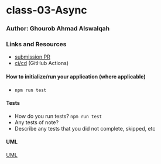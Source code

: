 # class-03-Async

### Author: Ghourob Ahmad Alswalqah
### Links and Resources
- [submission PR](https://github.com/Goorob-401-advanced-javascript/class-03-Async/pull/1)
- [ci/cd](https://github.com/Goorob-401-advanced-javascript/class-03-Async/actions) (GitHub Actions)


#### How to initialize/run your application (where applicable)
- `npm run test`
#### Tests
- How do you run tests? `npm run test`
- Any tests of note? 
- Describe any tests that you did not complete, skipped, etc 
 
#### UML
[UML]()